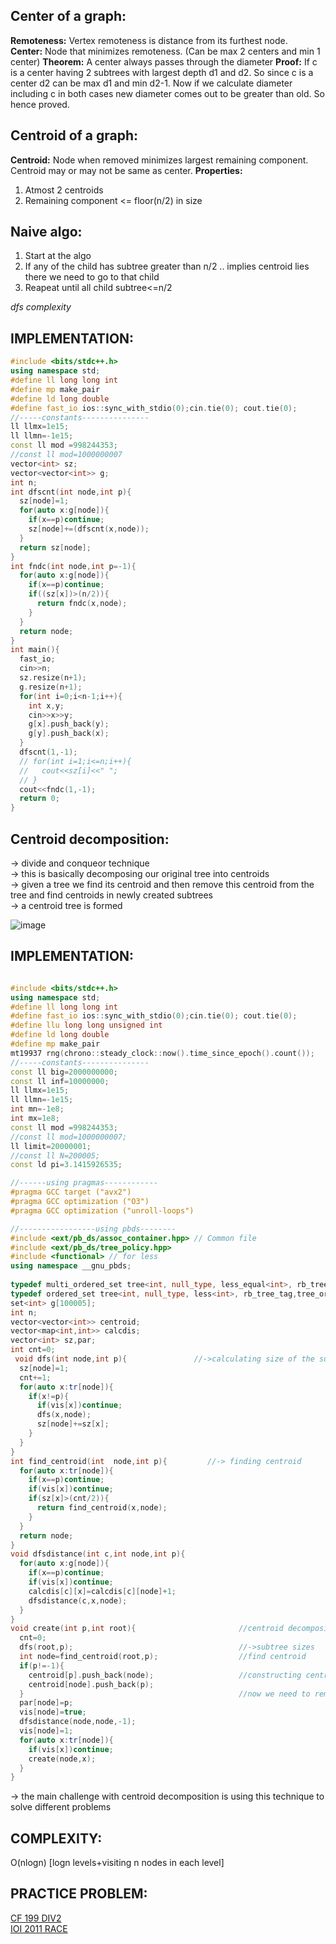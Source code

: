 **Center of a graph:**
--

**Remoteness:** Vertex remoteness is distance from its furthest node.\
**Center:** Node that minimizes remoteness. (Can be max 2 centers and min 1 center)
**Theorem:** A center always passes through the diameter
**Proof:** If c is a center having 2 subtrees with largest depth d1 and d2. So since c is a center d2 can be max d1 and min d2-1. Now if we calculate diameter including c in both cases new diameter comes out to be greater than old. So hence proved.

**Centroid of a graph:**
--

**Centroid:** Node when removed minimizes largest remaining component. Centroid may or may not be same as center.
**Properties:**
1. Atmost 2 centroids
2. Remaining component <= floor(n/2) in size


**Naive algo:**
--
1. Start at the algo
2. If any of the child has subtree greater than n/2 .. implies centroid lies there we need to go to that child 
3. Reapeat until all child subtree<=n/2

*dfs complexity*

**IMPLEMENTATION:**
--

```cpp
#include <bits/stdc++.h>
using namespace std;
#define ll long long int
#define mp make_pair
#define ld long double
#define fast_io ios::sync_with_stdio(0);cin.tie(0); cout.tie(0);
//-----constants---------------
ll llmx=1e15;
ll llmn=-1e15;
const ll mod =998244353;
//const ll mod=1000000007
vector<int> sz;
vector<vector<int>> g;
int n;
int dfscnt(int node,int p){
  sz[node]=1;
  for(auto x:g[node]){
    if(x==p)continue;
    sz[node]+=(dfscnt(x,node));
  }
  return sz[node];
}
int fndc(int node,int p=-1){
  for(auto x:g[node]){
    if(x==p)continue;
    if((sz[x])>(n/2)){
      return fndc(x,node);
    }
  }
  return node;
}
int main(){
  fast_io;
  cin>>n;
  sz.resize(n+1);
  g.resize(n+1);
  for(int i=0;i<n-1;i++){
    int x,y;
    cin>>x>>y;
    g[x].push_back(y);
    g[y].push_back(x);
  }
  dfscnt(1,-1);
  // for(int i=1;i<=n;i++){
  //   cout<<sz[i]<<" ";
  // }
  cout<<fndc(1,-1);
  return 0;
}
```

**Centroid decomposition:**
--

-> divide and conqueor technique\
-> this is basically decomposing our original tree into centroids\
-> given a tree we find its centroid and then remove this centroid from the tree and find centroids in newly created subtrees\
-> a centroid tree is formed 

![image](https://user-images.githubusercontent.com/94597499/174425391-df74bde3-26c7-4182-b7de-717b687a3b86.png)


**IMPLEMENTATION:**
--
```cpp

#include <bits/stdc++.h>
using namespace std;
#define ll long long int
#define fast_io ios::sync_with_stdio(0);cin.tie(0); cout.tie(0);
#define llu long long unsigned int
#define ld long double
#define mp make_pair
mt19937 rng(chrono::steady_clock::now().time_since_epoch().count());
//-----constants---------------
const ll big=2000000000;
const ll inf=10000000;
ll llmx=1e15;
ll llmn=-1e15;
int mn=-1e8;
int mx=1e8;
const ll mod =998244353;
//const ll mod=1000000007;
ll limit=20000001;
//const ll N=200005;
const ld pi=3.1415926535;

//------using pragmas------------
#pragma GCC target ("avx2")
#pragma GCC optimization ("O3")
#pragma GCC optimization ("unroll-loops")

//-----------------using pbds--------
#include <ext/pb_ds/assoc_container.hpp> // Common file
#include <ext/pb_ds/tree_policy.hpp>
#include <functional> // for less
using namespace __gnu_pbds;
 
typedef multi_ordered_set tree<int, null_type, less_equal<int>, rb_tree_tag, tree_order_statistics_node_update> multi_set;
typedef ordered_set tree<int, null_type, less<int>, rb_tree_tag,tree_order_statistics_node_update> ordered_set;
set<int> g[100005];
int n;
vector<vector<int>> centroid;
vector<map<int,int>> calcdis;
vector<int> sz,par;
int cnt=0;
 void dfs(int node,int p){               //->calculating size of the subtrees through dfs traversal
  sz[node]=1;
  cnt+=1;
  for(auto x:tr[node]){
    if(x!=p){
      if(vis[x])continue;
      dfs(x,node);
      sz[node]+=sz[x];
    }
  }
}
int find_centroid(int  node,int p){         //-> finding centroid
  for(auto x:tr[node]){
    if(x==p)continue;
    if(vis[x])continue;
    if(sz[x]>(cnt/2)){
      return find_centroid(x,node);
    }
  }
  return node;
}
void dfsdistance(int c,int node,int p){
  for(auto x:g[node]){
    if(x==p)continue;
    if(vis[x])continue;
    calcdis[c][x]=calcdis[c][node]+1;
    dfsdistance(c,x,node);
  }
}
void create(int p,int root){                       //centroid decomposition
  cnt=0;
  dfs(root,p);                                     //->subtree sizes
  int node=find_centroid(root,p);                  //find centroid 
  if(p!=-1){
    centroid[p].push_back(node);                   //constructing centroid tree
    centroid[node].push_back(p);
  }                                                //now we need to remove every edge of type node->x and x->node removing node to x is easy for x-> node uhm
  par[node]=p;       
  vis[node]=true;
  dfsdistance(node,node,-1);                  
  vis[node]=1;
  for(auto x:tr[node]){
    if(vis[x])continue;
    create(node,x);
  }    
}

```

-> the main challenge with centroid decomposition is using this technique to solve different problems

**COMPLEXITY:**
--
O(nlogn) [logn levels+visiting n nodes in each level]


**PRACTICE PROBLEM:**
--

[CF 199 DIV2](https://codeforces.com/contest/342/problem/E)\
[IOI 2011 RACE](https://oj.uz/problem/view/IOI11_race)
